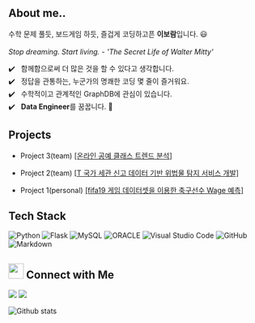 ## About me..

수학 문제 풀듯, 보드게임 하듯, 즐겁게 코딩하고픈 **이보람**입니다. :smiley: \
\
 *Stop dreaming. Start living. - 'The Secret Life of Walter Mitty'*     

✔️ &nbsp; 함께함으로써 더 많은 것을 할 수 있다고 생각합니다. \
✔️ &nbsp; 정답을 관통하는, 누군가의 명쾌한 코딩 몇 줄이 즐거워요. \
✔️ &nbsp; 수학적이고 관계적인 GraphDB에 관심이 있습니다. \
✔️ &nbsp; <b>Data Engineer</b>를 꿈꿉니다. :runner:



## Projects

- Project 3(team) [[온라인 공예 클래스 트렌드 분석]](https://github.com/erdosnumber0/Craft_Trend)

- Project 2(team) [[T 국가 세관 신고 데이터 기반 위법물 탐지 서비스 개발]](https://github.com/erdosnumber0/project2)

- Project 1(personal) [[fifa19 게임 데이터셋을 이용한 축구선수 Wage 예측]](https://github.com/erdosnumber0/project_fifa)



## Tech Stack

![Python](https://img.shields.io/badge/-Python-333333?style=flat&logo=python)
![Flask](https://img.shields.io/badge/-Flask-333333?style=flat&logo=flask)
![MySQL](https://img.shields.io/badge/-MySQL-333333?style=flat&logo=mysql)
![ORACLE](https://img.shields.io/badge/-ORACLE-333333?style=flat&logo=oracle)
![Visual Studio Code](https://img.shields.io/badge/-Visual%20Studio%20Code-333333?style=flat&logo=visual-studio-code&logoColor=007ACC)
![GitHub](https://img.shields.io/badge/-GitHub-333333?style=flat&logo=github)
![Markdown](https://img.shields.io/badge/-Markdown-333333?style=flat&logo=markdown)



## <img src = "https://raw.githubusercontent.com/MartinHeinz/MartinHeinz/master/wave.gif" width = 30px > Connect with Me 
<a href="mailto:erdosnumber0@gmail.com"><img src="https://img.shields.io/badge/-erdosnumber0@gmail.com-D14836?style=flat&logo=Gmail&logoColor=white"/></a>
<a href="https://velog.io/@erdosnumber0"><img src="https://img.shields.io/badge/-velog @erdosnumber0-20B2AA?style=flat&logo=blog&logoColor=white"/></a>


  
![Github stats](https://github-readme-stats.vercel.app/api?username=erdosnumber0&show_icons=true&theme=algolia&include_all_commits=true&count_private=true")

